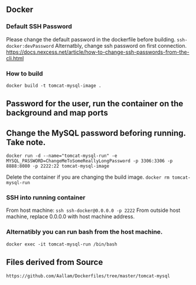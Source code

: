 ## Docker

### Default SSH Password
Please change the default password in the dockerfile before building. `ssh-docker:devPassword`
Alternatbly, change ssh password on first connection.
https://docs.nexcess.net/article/how-to-change-ssh-passwords-from-the-cli.html

### How to build
`docker build -t tomcat-mysql-image .`

## Password for the user, run the container on the background and map ports
## Change the MySQL password beforing running. Take note.
`docker run -d --name="tomcat-mysql-run" -e MYSQL_PASSWORD=ChangeMeToSomeReallyLongPassword -p 3306:3306 -p 8888:8080 -p 2222:22 tomcat-mysql-image`

Delete the container if you are changing the build image. 
`docker rm tomcat-mysql-run`

### SSH into running container

From host machine:
`ssh ssh-docker@0.0.0.0 -p 2222`
From outside host machine, replace 0.0.0.0 with host machine address.

### Alternatibly you can run bash from the host machine.
`docker exec -it tomcat-mysql-run /bin/bash`

## Files derived from Source
`https://github.com/Aallam/Dockerfiles/tree/master/tomcat-mysql`
